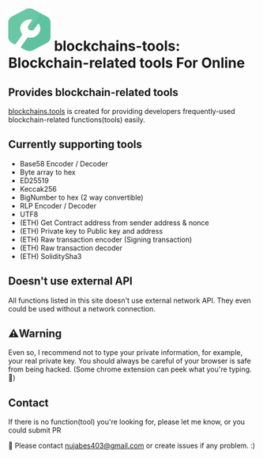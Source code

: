 <img src="/static/images/favicon@64.png" alt="blockchains-tools Logo" width="86" height="86"> blockchains-tools: Blockchain-related tools For Online
======================================

## Provides blockchain-related tools
[blockchains.tools](https://blockchains.tools/) is created for providing developers frequently-used blockchain-related functions(tools) easily. 

## Currently supporting tools
- Base58 Encoder / Decoder
- Byte array to hex
- ED25519
- Keccak256
- BigNumber to hex (2 way convertible)
- RLP Encoder / Decoder
- UTF8
- (ETH) Get Contract address from sender address & nonce
- (ETH) Private key to Public key and address
- (ETH) Raw transaction encoder (Signing transaction)
- (ETH) Raw transaction decoder
- (ETH) SoliditySha3


## Doesn't use external API
All functions listed in this site doesn't use external network API. They even could be used without a network connection.

## ⚠️Warning
Even so, I recommend not to type your private information, for example, your real private key. You should always be careful of your browser is safe from being hacked. (Some chrome extension can peek what you're typing. 👀)

## Contact
If there is no function(tool) you're looking for, please let me know, or you could submit PR 

🔧 Please contact nujabes403@gmail.com or create issues if any problem. :) 
